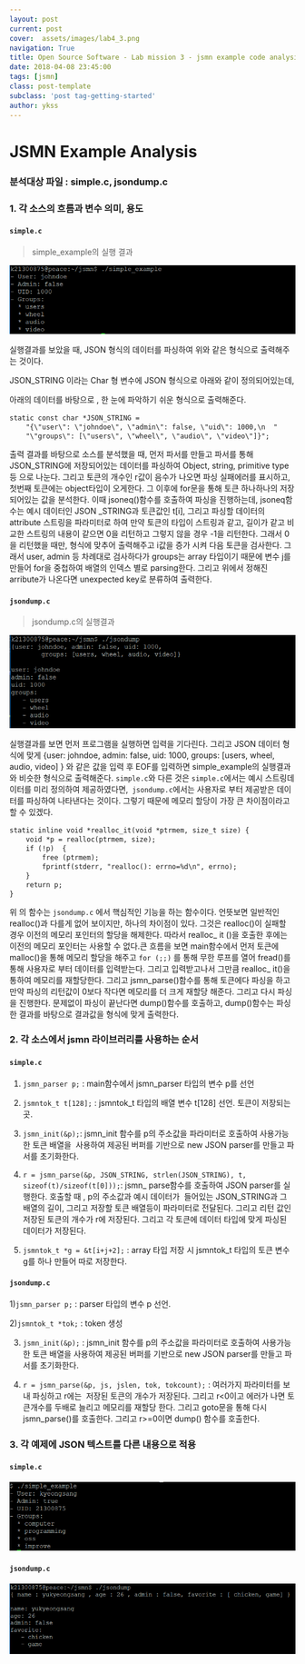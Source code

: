 ```yaml
---
layout: post
current: post
cover:  assets/images/lab4_3.png
navigation: True
title: Open Source Software - Lab mission 3 - jsmn example code analysis
date: 2018-04-08 23:45:00
tags: [jsmn]
class: post-template
subclass: 'post tag-getting-started'
author: ykss
---
```


# JSMN Example Analysis


### 분석대상 파일 : simple.c, jsondump.c



### 1. 각 소스의 흐름과 변수 의미, 용도 

#### `simple.c`

> simple_example의 실행 결과


![lab4_1](/assets/images/lab4_1.png)


실행결과를 보았을 때,  JSON 형식의 데이터를 파싱하여 위와 같은 형식으로 출력해주는 것이다.

JSON_STRING 이라는 Char 형 변수에 JSON 형식으로 아래와 같이 정의되어있는데,

아래의 데이터를 바탕으로 , 한 눈에 파악하기 쉬운 형식으로 출력해준다.

```
static const char *JSON_STRING =
	"{\"user\": \"johndoe\", \"admin\": false, \"uid\": 1000,\n  "
	"\"groups\": [\"users\", \"wheel\", \"audio\", \"video\"]}";
```

출력 결과를 바탕으로 소스를 분석했을 때, 먼저 파서를 만들고 파서를 통해 JSON_STRING에 저장되어있는 데이터를 파싱하여 Object, string, primitive type등 으로 나눈다. 그리고 토큰의 개수인 r값이 음수가 나오면 파싱 실패에러를 표시하고, 첫번째 토큰에는 object타입이 오게한다. 그 이후에 for문을 통해 토큰 하나하나의 저장되어있는 값을 분석한다.  이때 jsoneq()함수를 호출하여 파싱을 진행하는데,  jsoneq함수는 예시 데이터인 JSON _STRING과 토큰값인 t[i], 그리고 파싱할 데이터의 attribute 스트링을 파라미터로 하여 만약 토큰의 타입이 스트링과 같고, 길이가 같고 비교한 스트링의 내용이 같으면 0을 리턴하고 그렇지 않을 경우 -1을 리턴한다. 그래서 0을 리턴했을 때만, 형식에 맞추어 출력해주고 i값을 증가 시켜 다음 토큰을 검사한다. 그래서 user, admin 등 차례대로 검사하다가 groups는 array 타입이기 때문에 변수 j를 만들어 for을 중첩하여 배열의 인덱스 별로 parsing한다. 그리고 위에서 정해진 arribute가 나온다면 unexpected key로 분류하여 출력한다.



#### `jsondump.c`

> jsondump.c의 실행결과

![lab4_4](/assets/images/lab4_4.png)

실행결과를 보면 먼저 프로그램을 실행하면 입력을 기다린다. 그리고 JSON 데이터 형식에 맞게 {user: johndoe, admin: false, uid: 1000, groups: [users, wheel, audio, video] } 와 같은 값을 입력 후 EOF를 입력하면 simple_example의 실행결과와 비슷한 형식으로 출력해준다. `simple.c`와 다른 것은 `simple.c`에서는 예시 스트링데이터를 미리 정의하여 제공하였다면,` jsondump.c`에서는 사용자로 부터 제공받은 데이터를 파싱하여 나타낸다는 것이다.  그렇기 때문에 메모리 할당이 가장 큰 차이점이라고 할 수 있겠다. 

```
static inline void *realloc_it(void *ptrmem, size_t size) {
	void *p = realloc(ptrmem, size);
	if (!p)  {
		free (ptrmem);
		fprintf(stderr, "realloc(): errno=%d\n", errno);
	}
	return p;
}
```

위 의 함수는 `jsondump.c` 에서 핵심적인 기능을 하는 함수이다. 언뜻보면 일반적인 realloc()과 다를게 없어 보이지만, 하나의 차이점이 있다. 그것은 realloc()이 실패할 경우 이전의 메모리 포인터의 할당을 해제한다.  따라서 realloc_ it ()을 호출한 후에는 이전의 메모리 포인터는 사용할 수 없다.큰 흐름을 보면 main함수에서 먼저 토큰에 malloc()을 통해 메모리 할당을 해주고 `for (;;)` 를 통해 무한 루프를 열어 fread()를 통해 사용자로 부터 데이터를 입력받는다. 그리고 입력받고나서 그만큼 realloc_ it()을 통하여 메모리를 재할당한다. 그리고 jsmn_parse()함수를 통해 토큰에다 파싱을 하고 만약 파싱의 리턴값이 0보다 작다면 메모리를 더 크게 재할당 해준다. 그리고 다시 파싱을 진행한다. 문제없이 파싱이 끝난다면 dump()함수를 호출하고, dump()함수는 파싱한 결과를 바탕으로 결과값을 형식에 맞게 출력한다.



### 2. 각 소스에서 jsmn 라이브러리를 사용하는 순서 



#### `simple.c`


1) `jsmn_parser p;` : main함수에서 jsmn_parser 타입의 변수 p를 선언

2) `jsmntok_t t[128];`  : jsmntok_t 타입의 배열 변수 t[128] 선언. 토큰이 저장되는 곳.

3) ` jsmn_init(&p); `: jsmn_init 함수를 p의 주소값을 파라미터로 호출하여 사용가능한 토큰 배열을 
​    사용하여 제공된 버퍼를 기반으로 new JSON parser를 만들고 파서를 초기화한다.

4) `r = jsmn_parse(&p, JSON_STRING, strlen(JSON_STRING), t, sizeof(t)/sizeof(t[0]));`
​    : jsmn_ parse함수를 호출하여 JSON parser를 실행한다. 호출할 때 , p의 주소값과 예시 데이터가 ​      들어있는 JSON_STRING과 그 배열의 길이, 그리고 저장할 토큰 배열등이 파라미터로 전달된다. 그리고 리턴 값인 저장된 토큰의 개수가 r에 저장된다.  그리고 각 토큰에 데이터 타입에 맞게 파싱된 데이터가 저장된다. 

5) `jsmntok_t *g = &t[i+j+2];`  : array 타입 저장 시 jsmntok_t 타입의 토큰 변수 g를 하나 만들어 따로 저장한다.



#### `jsondump.c`


1)`jsmn_parser p;` : parser 타입의 변수 p 선언.

2)`jsmntok_t *tok;` : token 생성

3) `jsmn_init(&p);` : jsmn_init 함수를 p의 주소값을 파라미터로 호출하여 사용가능한 토큰 배열을 사용하여 제공된 버퍼를 기반으로 new JSON parser를 만들고 파서를 초기화한다.

4) `r = jsmn_parse(&p, js, jslen, tok, tokcount);` :  여러가지 파라미터를 보내 파싱하고 r에는 ​    저장된 토큰의 개수가 저장된다. 그리고 r<0이고 에러가 나면 토큰개수를 두배로 늘리고 메모리를 재할당 한다. 그리고 goto문을 통해 다시 jsmn_parse()를 호출한다. 그리고 r>=0이면 dump() 함수를 호출한다.



### 3. 각 예제에 JSON 텍스트를 다른 내용으로 적용 

#### `simple.c`

![lab4_2](/assets/images/lab4_2.png)

#### `jsondump.c`

![lab4_3](/assets/images/lab4_3.png)







